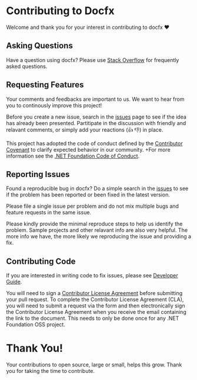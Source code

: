 # Contributing to Docfx

Welcome and thank you for your interest in contributing to docfx ❤️

## Asking Questions

Have a question using docfx? Please use [Stack Overflow](https://stackoverflow.com/questions/tagged/docfx) for frequently asked questions.

## Requesting Features

Your comments and feedbacks are important to us. We want to hear from you to continously improve this project!

Before you create a new issue, search in the [issues](https://github.com/dotnet/docfx/issues) page to see if the idea has already been presented. Partitipate in the discussion with friendly and relavant comments, or simply add your reactions (👍 👎) in place. 

This project has adopted the code of conduct defined by the [Contributor Covenant](http://contributor-covenant.org/) to clarify expected behavior in our community.
+For more information see the [.NET Foundation Code of Conduct](http://www.dotnetfoundation.org/code-of-conduct).

## Reporting Issues

Found a reproducible bug in docfx? Do a simple search in the [issues](https://github.com/dotnet/docfx/issues) to see if the problem has been reported or been fixed in the latest version.

Please file a single issue per problem and do not mix multiple bugs and feature requests in the same issue.

Please kindly provide the minimal reproduce steps to help us identify the problem. Sample projects and other relavant info are also very helpful. The more info we have, the more likely we reproducing the issue and providing a fix.

## Contributing Code

If you are interested in writing code to fix issues, please see [Developer Guide](docs/engineering/developer-guide.md).

You will need to sign a [Contributor License Agreement](https://cla.dotnetfoundation.org/) before submitting your pull request. To complete the Contributor License Agreement (CLA), you will need to submit a request via the form and then electronically sign the Contributor License Agreement when you receive the email containing the link to the document. This needs to only be done once for any .NET Foundation OSS project.

# Thank You!

Your contributions to open source, large or small, helps this grow. Thank you for taking the time to contribute.
